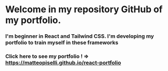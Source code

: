 # **Welcome in my repository GitHub of my portfolio.**

### I'm beginner in React and Tailwind CSS. I'm developing my portfolio to train myself in these frameworks

### Click here to see my portfolio ! => https://matteopiselli.github.io/react-portfolio
